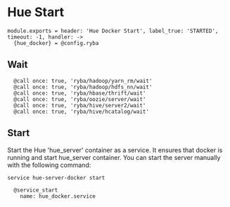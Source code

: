 
# Hue Start
    
    module.exports = header: 'Hue Docker Start', label_true: 'STARTED', timeout: -1, handler: ->
      {hue_docker} = @config.ryba
      
## Wait

      @call once: true, 'ryba/hadoop/yarn_rm/wait'
      @call once: true, 'ryba/hadoop/hdfs_nn/wait'
      @call once: true, 'ryba/hbase/thrift/wait'
      @call once: true, 'ryba/oozie/server/wait'
      @call once: true, 'ryba/hive/server2/wait'
      @call once: true, 'ryba/hive/hcatalog/wait'

## Start

Start the Hue 'hue_server' container as a service. It ensures that docker is running and start hue_server container.
You can start the server manually with the following
command:

```
service hue-server-docker start
```

      @service_start
        name: hue_docker.service
